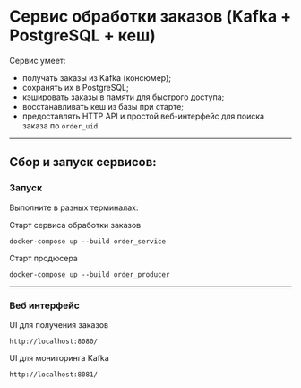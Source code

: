 # Сервис обработки заказов (Kafka + PostgreSQL + кеш) 


Сервис умеет:
- получать заказы из Kafka (консюмер);
- сохранять их в PostgreSQL;
- кэшировать заказы в памяти для быстрого доступа;
- восстанавливать кеш из базы при старте;
- предоставлять HTTP API и простой веб-интерфейс для поиска заказа по `order_uid`.

---

## Сбор и запуск сервисов:

### Запуск

Выполните в разных терминалах:

Старт сервиса обработки заказов

```
docker-compose up --build order_service
```

Старт продюсера

```
docker-compose up --build order_producer
```

---


### Веб интерфейс

UI для получения заказов

```
http://localhost:8080/
```

UI для мониторинга Kafka

```
http://localhost:8081/